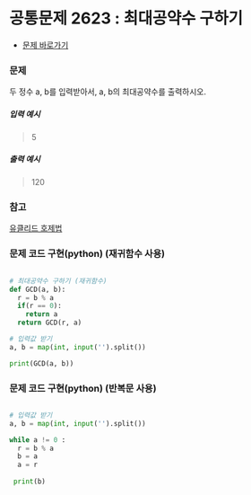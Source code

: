 # 공통문제 2623 : 최대공약수 구하기
- [문제 바로가기](https://codeup.kr/problem.php?id=2623)

### 문제
두 정수 a, b를 입력받아서, a, b의 최대공약수를 출력하시오.
##### 입력 예시
> 5
##### 출력 예시
> 120

### 참고
[유클리드 호제법](https://ko.wikipedia.org/wiki/%EC%9C%A0%ED%81%B4%EB%A6%AC%EB%93%9C_%ED%98%B8%EC%A0%9C%EB%B2%95)

### 문제 코드 구현(python) (재귀함수 사용)
```python

# 최대공약수 구하기 (재귀함수)
def GCD(a, b):
  r = b % a
  if(r == 0):
    return a
  return GCD(r, a)

# 입력값 받기
a, b = map(int, input('').split())

print(GCD(a, b))

```

### 문제 코드 구현(python) (반복문 사용)
```python

# 입력값 받기
a, b = map(int, input('').split())

while a != 0 :
  r = b % a
  b = a
  a = r
  
 print(b)
```
